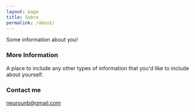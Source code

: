 ```yaml
---
layout: page
title: Sobre
permalink: /about/
---
```


Some information about you!

### More Information

A place to include any other types of information that you'd like to include about yourself.

### Contact me

[neurounb@gmail.com](mailto:neurounb@gmail.com)
